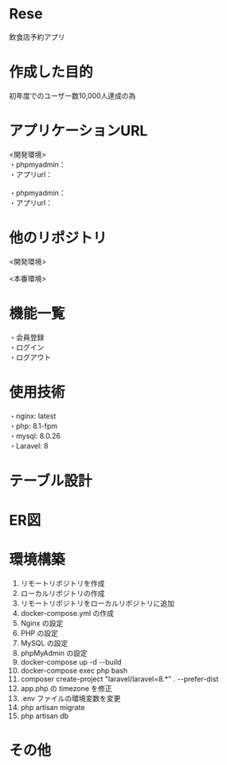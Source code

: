 # Rese
飲食店予約アプリ<br>

# 作成した目的
初年度でのユーザー数10,000人達成の為<br>

# アプリケーションURL
<開発環境><br>
・phpmyadmin：<br>
・アプリurl：<br>
<br>
・phpmyadmin：<br>
・アプリurl：<br>

# 他のリポジトリ
<開発環境><br>

<本番環境><br>


# 機能一覧
・会員登録<br>
・ログイン<br>
・ログアウト<br>


# 使用技術
・nginx: latest<br>
・php: 8.1-fpm<br>
・mysql: 8.0.26<br>
・Laravel: 8<br>

# テーブル設計

# ER図

# 環境構築
1. リモートリポジトリを作成<br>
2. ローカルリポジトリの作成<br>
3. リモートリポジトリをローカルリポジトリに追加<br>
4. docker-compose.yml の作成<br>
5. Nginx の設定<br>
6. PHP の設定<br>
7. MySQL の設定<br>
8. phpMyAdmin の設定<br>
9. docker-compose up -d --build<br>
10. docker-compose exec php bash<br>
11. composer create-project "laravel/laravel=8.*" . --prefer-dist<br>
12. app.php の timezone を修正<br>
13. .env ファイルの環境変数を変更<br>
14. php artisan migrate<br>
15. php artisan db<br>


# その他
